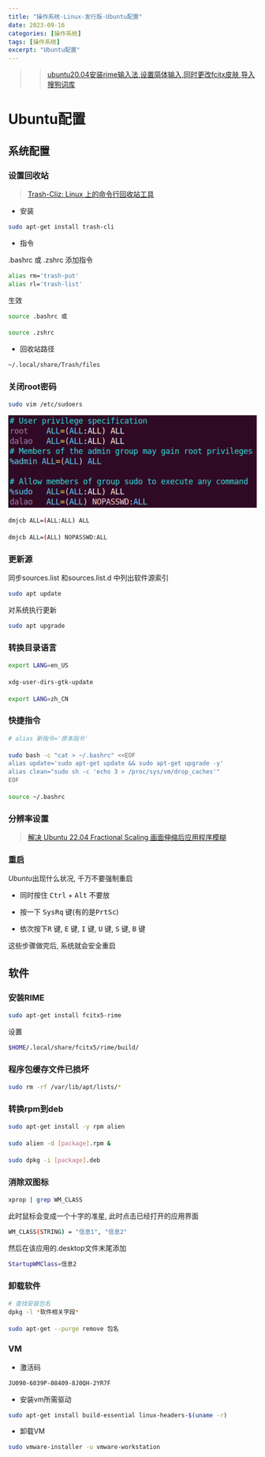 ```yaml
---
title: "操作系统-Linux-发行版-Ubuntu配置"
date: 2023-09-16
categories: [操作系统]
tags: [操作系统]
excerpt: "Ubuntu配置"
---
```


> > [ubuntu20.04安装rime输入法,设置简体输入,同时更改fcitx皮肤,导入搜狗词库](https://www.cnblogs.com/pipci/p/16200966.html)

# Ubuntu配置

## 系统配置

### 设置回收站

> [Trash-Cliz: Linux 上的命令行回收站工具](https://zhuanlan.zhihu.com/p/44948578)

- 安装

```sh
sudo apt-get install trash-cli
```

- 指令

.bashrc 或 .zshrc 添加指令

```sh
alias rm='trash-put'
alias rl='trash-list'
```

生效

```sh
source .bashrc 或

source .zshrc
```

- 回收站路径

```sh
~/.local/share/Trash/files
```

### 关闭root密码

```sh
sudo vim /etc/sudoers
```

![9](https://raw.githubusercontent.com/dmjcb/SelfImgur/main/2021-07-17_00-08.png)

```sh
dmjcb ALL=(ALL:ALL) ALL

dmjcb ALL=(ALL) NOPASSWD:ALL
```

### 更新源

同步sources.list 和sources.list.d 中列出软件源索引

```sh
sudo apt update
```

对系统执行更新
  
```sh
sudo apt upgrade
```

### 转换目录语言

```sh
export LANG=en_US

xdg-user-dirs-gtk-update

export LANG=zh_CN
```

### 快捷指令

```sh
# alias 新指令='原本指令'

sudo bash -c "cat > ~/.bashrc" <<EOF
alias update='sudo apt-get update && sudo apt-get upgrade -y'
alias clean="sudo sh -c 'echo 3 > /proc/sys/vm/drop_caches'"
EOF

source ~/.bashrc
```

### 分辨率设置

> [解决 Ubuntu 22.04 Fractional Scaling 画面伸缩后应用程序模糊](https://blog.csdn.net/wu_weijie/article/details/126401259)

### 重启

$Ubuntu$出现什么状况, 千万不要强制重启

- 同时按住 <kbd>Ctrl</kbd> + <kbd>Alt</kbd> 不要放

- 按一下 <kbd>SysRq</kbd> 键(有的是<kbd>PrtSc</kbd>)

- 依次按下<kbd>R</kbd> 键, <kbd>E</kbd> 键, <kbd>I</kbd> 键, <kbd>U</kbd> 键, <kbd>S</kbd> 键, <kbd>B</kbd> 键

这些步骤做完后, 系统就会安全重启

## 软件

### 安装RIME

```sh
sudo apt-get install fcitx5-rime
```

设置

```sh
$HOME/.local/share/fcitx5/rime/build/
```

### 程序包缓存文件已损坏

```sh
sudo rm -rf /var/lib/apt/lists/*  
```

### 转换rpm到deb

```sh
sudo apt-get install -y rpm alien

sudo alien -d [package].rpm &

sudo dpkg -i [package].deb
```

### 消除双图标

```sh
xprop | grep WM_CLASS
```

此时鼠标会变成一个十字的准星, 此时点击已经打开的应用界面

```sh
WM_CLASS(STRING) = "信息1", "信息2"
```

然后在该应用的.desktop文件末尾添加

```sh
StartupWMClass=信息2
```

### 卸载软件

```sh
# 查找安装包名
dpkg -l *软件相关字段*

sudo apt-get --purge remove 包名
```

### VM

- 激活码

```sh
JU090-6039P-08409-8J0QH-2YR7F
```

- 安装vm所需驱动

```sh
sudo apt-get install build-essential linux-headers-$(uname -r)
```

- 卸载VM

```sh
sudo vmware-installer -u vmware-workstation
```